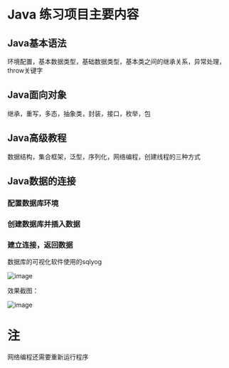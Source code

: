 # Java 练习项目主要内容
## Java基本语法
环境配置，基本数据类型，基础数据类型，基本类之间的继承关系，异常处理，throw关键字
## Java面向对象
继承，重写，多态，抽象类，封装，接口，枚举，包
## Java高级教程
数据结构，集合框架，泛型，序列化，网络编程，创建线程的三种方式
## Java数据的连接
### 配置数据库环境
### 创建数据库并插入数据
### 建立连接，返回数据
数据库的可视化软件使用的sqlyog

![image](https://user-images.githubusercontent.com/39176119/134447362-f76f91fd-2598-4567-852c-426f12d25204.png)

效果截图：

![image](https://user-images.githubusercontent.com/39176119/134447011-fddf0854-0ba7-4a1a-8928-1cae7d8eb503.png)
# 注
网络编程还需要重新运行程序
